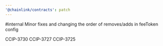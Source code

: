 ```yaml
---
'@chainlink/contracts': patch
---
```


#internal Minor fixes and changing the order of removes/adds in feeToken config

CCIP-3730
CCIP-3727
CCIP-3725